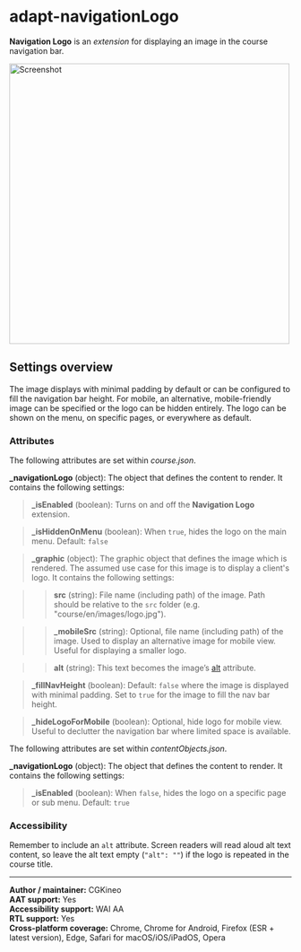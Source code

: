 # adapt-navigationLogo

**Navigation Logo** is an *extension* for displaying an image in the course navigation bar.

<img src="https://user-images.githubusercontent.com/898168/210416404-8118fd76-83eb-48d1-8cf1-36c7724bb7dd.jpg" alt="Screenshot" width="500">

## Settings overview

The image displays with minimal padding by default or can be configured to fill the navigation bar height. For mobile, an alternative, mobile-friendly image can be specified or the logo can be hidden entirely. The logo can be shown on the menu, on specific pages, or everywhere as default.

### Attributes

The following attributes are set within _course.json_.

**\_navigationLogo** (object):
The object that defines the content to render. It contains the following settings:

> **\_isEnabled** (boolean):
Turns on and off the **Navigation Logo** extension.

> **\_isHiddenOnMenu** (boolean):
When `true`, hides the logo on the main menu. Default: `false`

> **\_graphic** (object):
The graphic object that defines the image which is rendered. The assumed use case for this image is to display a client's logo. It contains the following settings:

>> **src** (string):
File name (including path) of the image. Path should be relative to the `src` folder (e.g. "course/en/images/logo.jpg").

>> **\_mobileSrc** (string):
Optional, file name (including path) of the image. Used to display an alternative image for mobile view. Useful for displaying a smaller logo.

>> **alt** (string):
This text becomes the image’s [alt](https://github.com/adaptlearning/adapt_framework/wiki/Providing-good-alt-text) attribute.

> **\_fillNavHeight** (boolean):
Default: `false` where the image is displayed with minimal padding. Set to `true` for the image to fill the nav bar height.

> **\_hideLogoForMobile** (boolean):
Optional, hide logo for mobile view. Useful to declutter the navigation bar where limited space is available.

The following attributes are set within _contentObjects.json_.

**\_navigationLogo** (object):
The object that defines the content to render. It contains the following settings:

> **\_isEnabled** (boolean):
When `false`, hides the logo on a specific page or sub menu. Default: `true`

### Accessibility
Remember to include an `alt` attribute. Screen readers will read aloud alt text content, so leave the alt text empty (`"alt": ""`) if the logo is repeated in the course title.

----------------------------
**Author / maintainer:** CGKineo<br>
**AAT support:** Yes<br>
**Accessibility support:** WAI AA<br>
**RTL support:** Yes<br>
**Cross-platform coverage:** Chrome, Chrome for Android, Firefox (ESR + latest version), Edge, Safari for macOS/iOS/iPadOS, Opera<br>
